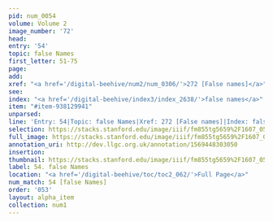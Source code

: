 ```yaml
---
pid: num_0054
volume: Volume 2
image_number: '72'
head: 
entry: '54'
topic: false Names
first_letter: 51-75
page: 
add: 
xref: "<a href='/digital-beehive/num2/num_0306/'>272 [False names]</a>"
see: 
index: "<a href='/digital-beehive/index3/index_2638/'>false names</a>"
item: "#item-938129941"
unparsed: 
line: 'Entry: 54|Topic: false Names|Xref: 272 [False names]|Index: false names|#item-938129941'
selection: https://stacks.stanford.edu/image/iiif/fm855tg5659%2F1607_0539/814,1628,2987,577/full/0/default.jpg
full_image: https://stacks.stanford.edu/image/iiif/fm855tg5659%2F1607_0539/full/full/0/default.jpg
annotation_uri: http://dev.llgc.org.uk/annotation/1569448303050
insertion: 
thumbnail: https://stacks.stanford.edu/image/iiif/fm855tg5659%2F1607_0539/814,1628,600,180/250,/0/default.jpg
label: 54. false Names
location: "<a href='/digital-beehive/toc/toc2_062/'>Full Page</a>"
num_match: 54 [false Names]
order: '053'
layout: alpha_item
collection: num1
---
```

